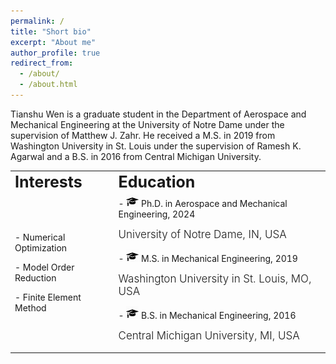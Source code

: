 ```yaml
---
permalink: /
title: "Short bio"
excerpt: "About me"
author_profile: true
redirect_from: 
  - /about/
  - /about.html
---
```


Tianshu Wen is a graduate student in the Department of Aerospace and Mechanical Engineering at the University of Notre Dame under the supervision of Matthew J. Zahr. He received a M.S. in 2019 from Washington University in St. Louis under the supervision of Ramesh K. Agarwal and a B.S. in 2016 from Central Michigan University.

<!-- Research Interests
======
  - Numerical Optimization
  - Model Order Reduction
  - Finite Element Method

Education
======
  - <img src="/images/edu_deg.jpg" width="20"/> Ph.D. in Aerospace and Mechanical Engineering, 2024
    <p> <span style="font-weight:300;font-size:17px"> 
    University of Notre Dame, IN, USA
    </span> </p>
    
  - <img src="/images/edu_deg.jpg" width="20"/> M.S. in Mechanical Engineering, 2019
    <p> <span style="font-weight:300;font-size:17px"> 
    Washington University in St. Louis, MO, USA
    </span> </p>

  - <img src="/images/edu_deg.jpg" width="20"/> B.S. in Mechanical Engineering, 2016
    <p> <span style="font-weight:300;font-size:17px"> 
    Central Michigan University, MI, USA
    </span> </p> -->
<style>
td, tr {
   border: none!important ;
}
</style>

<table border="0">
 <tr>
    <td><b style="font-size:25px">Interests</b></td>
    <td><b style="font-size:25px">Education</b></td>
 </tr>
 <tr>
  <td>
    <p> - Numerical Optimization </p>
    <p> - Model Order Reduction </p>
    <p> - Finite Element Method </p>
  </td> 

  <td>
    - <img src="/images/edu_deg.jpg" width="20"/> Ph.D. in Aerospace and Mechanical Engineering, 2024
    <p> <span style="font-weight:300;font-size:17px"> 
    University of Notre Dame, IN, USA
    </span> </p>
    - <img src="/images/edu_deg.jpg" width="20"/> M.S. in Mechanical Engineering, 2019
    <p> <span style="font-weight:300;font-size:17px"> 
    Washington University in St. Louis, MO, USA
    </span> </p>
   - <img src="/images/edu_deg.jpg" width="20"/> B.S. in Mechanical Engineering, 2016
    <p> <span style="font-weight:300;font-size:17px"> 
    Central Michigan University, MI, USA
    </span> </p>
  </td>
 </tr>
</table>